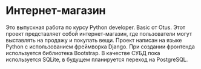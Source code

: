 # Интернет-магазин
Это выпускная работа по курсу Python developer. Basic от Otus.
Этот проект представляет собой интернет-магазин, где пользователи могут выставлять на продажу и покупать вещи. Проект написан на языке Python с использованием фреймворка Django. При создании фронтенда используется библиотека Bootstrap. В качестве СУБД пока используется SQLite, в будущем планируется переход на PostgreSQL.
